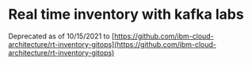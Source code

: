 # Real time inventory with kafka labs

Deprecated as of 10/15/2021 to [https://github.com/ibm-cloud-architecture/rt-inventory-gitops](https://github.com/ibm-cloud-architecture/rt-inventory-gitops)

